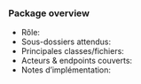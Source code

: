 ### Package overview

- Rôle: 
- Sous-dossiers attendus: 
- Principales classes/fichiers: 
- Acteurs & endpoints couverts: 
- Notes d’implémentation: 
